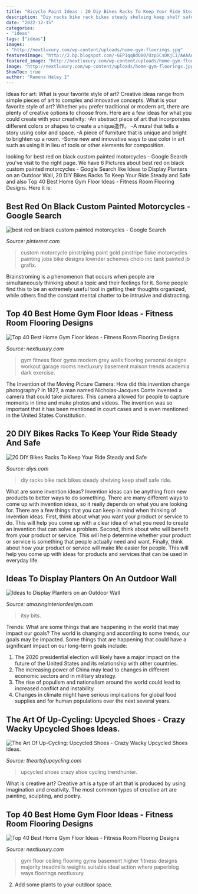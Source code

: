 ```yaml
---
title: "Bicycle Paint Ideas : 20 Diy Bikes Racks To Keep Your Ride Steady And Safe"
description: "Diy racks bike rack bikes steady shelving keep shelf safe ride"
date: "2022-12-15"
categories:
- "ideas"
tags: ["ideas"]
images:
- "http://nextluxury.com/wp-content/uploads/home-gym-floorings.jpg"
featuredImage: "http://2.bp.blogspot.com/-GEP1qqBdQ80/Uzp5CsDKjCI/AAAAAAAAGGQ/_pOBALMwEDc/s1600/upcycing+shoe.jpg"
featured_image: "http://nextluxury.com/wp-content/uploads/home-gym-floorings.jpg"
image: "http://nextluxury.com/wp-content/uploads/home-gym-floorings.jpg"
ShowToc: true
author: "Ramona Haley I"
---
```



Ideas for art: What is your favorite style of art?
Creative ideas range from simple pieces of art to complex and innovative concepts. What is your favorite style of art? Whether you prefer traditional or modern art, there are plenty of creative options to choose from. Here are a few ideas for what you could create with your creativity: 
-An abstract piece of art that incorporates different colors or shapes to create a unique造作。
-A mural that tells a story using color and space.
-A piece of furniture that is unique and bright to brighten up a room.
-Some new and innovative ways to use color in art such as using it in lieu of tools or other elements for composition.

	

		
looking for best red on black custom painted motorcycles - Google Search you've visit to the right page. We have 6 Pictures about best red on black custom painted motorcycles - Google Search like Ideas to Display Planters on an Outdoor Wall, 20 DIY Bikes Racks To Keep Your Ride Steady and Safe and also Top 40 Best Home Gym Floor Ideas - Fitness Room Flooring Designs. Here it is:
		
    
## Best Red On Black Custom Painted Motorcycles - Google Search

<img loading=lazy src="https://i.pinimg.com/736x/44/59/8f/44598f0965fb1b0a2b8e42c57a93999e--custom-motorcycles-custom-bike.jpg" onerror="this.onerror=null;this.src='https://tse1.mm.bing.net/th?id=OIP.sIVf9zMMZGljrSno8djrwAHaJ3&amp;pid=15.1';" alt="best red on black custom painted motorcycles - Google Search">

_Source: pinterest.com_

>custom motorcycle pinstriping paint gold pinstripe flake motorcycles painting jobs bike designs lowrider schemes cholo inc tank painted jb grafix. 

	

Brainstroming is a phenomenon that occurs when people are simultaneously thinking about a topic and their feelings for it. Some people find this to be an extremely useful tool in getting their thoughts organized, while others find the constant mental chatter to be intrusive and distracting.

    
## Top 40 Best Home Gym Floor Ideas - Fitness Room Flooring Designs

<img loading=lazy src="http://nextluxury.com/wp-content/uploads/dark-hardwood-good-ideas-for-home-gym-floorings.jpg" onerror="this.onerror=null;this.src='https://tse1.mm.bing.net/th?id=OIP.67TU9AXajPJQZu8KsR4n-AHaHa&amp;pid=15.1';" alt="Top 40 Best Home Gym Floor Ideas - Fitness Room Flooring Designs">

_Source: nextluxury.com_

>gym fitness floor gyms modern grey walls flooring personal designs workout garage rooms nextluxury basement maison trends academia dark exercise. 

	

The Invention of the Moving Picture Camera: How did this invention change photography?
In 1827, a man named Nicholas-Jacques Conte invented a camera that could take pictures. This camera allowed for people to capture moments in time and make photos and videos. The invention was so important that it has been mentioned in court cases and is even mentioned in the United States Constitution.

    
## 20 DIY Bikes Racks To Keep Your Ride Steady And Safe

<img loading=lazy src="https://cdn.diys.com/wp-content/uploads/2016/12/diy-shelf-bike-rack.jpg" onerror="this.onerror=null;this.src='https://tse4.mm.bing.net/th?id=OIP.q46q9X4gAdvx8iVrbhdxNgHaLH&amp;pid=15.1';" alt="20 DIY Bikes Racks To Keep Your Ride Steady and Safe">

_Source: diys.com_

>diy racks bike rack bikes steady shelving keep shelf safe ride. 

	

What are some invention ideas?
Invention ideas can be anything from new products to better ways to do something. There are many different ways to come up with invention ideas, so it really depends on what you are looking for. There are a few things that you can keep in mind when thinking of invention ideas. 
First, think about what you want your product or service to do. This will help you come up with a clear idea of what you need to create an invention that can solve a problem. Second, think about who will benefit from your product or service. This will help determine whether your product or service is something that people actually need and want. Finally, think about how your product or service will make life easier for people. This will help you come up with ideas for products and services that can be used in everyday life.

    
## Ideas To Display Planters On An Outdoor Wall

<img loading=lazy src="https://www.amazinginteriordesign.com/wp-content/uploads/2018/06/Ideas-to-Display-Planters-on-an-Outdoor-Wall-5.jpg" onerror="this.onerror=null;this.src='https://tse4.mm.bing.net/th?id=OIP.SzPhIrxRzZ7wrhsEPR1nsAHaLF&amp;pid=15.1';" alt="Ideas to Display Planters on an Outdoor Wall">

_Source: amazinginteriordesign.com_

>itsy bits. 

	

Trends: What are some things that are happening in the world that may impact our goals?
The world is changing and according to some trends, our goals may be impacted. Some things that are happening that could have a significant impact on our long-term goals include:
1. The 2020 presidential election will likely have a major impact on the future of the United States and its relationship with other countries.
2. The increasing power of China may lead to changes in different economic sectors and in military strategy.
3. The rise of populism and nationalism around the world could lead to increased conflict and instability.
4. Changes in climate might have serious implications for global food supplies and for human populations over the next several years.

    
## The Art Of Up-Cycling: Upcycled Shoes - Crazy Wacky Upcycled Shoes Ideas.

<img loading=lazy src="http://2.bp.blogspot.com/-GEP1qqBdQ80/Uzp5CsDKjCI/AAAAAAAAGGQ/_pOBALMwEDc/s1600/upcycing+shoe.jpg" onerror="this.onerror=null;this.src='https://tse1.mm.bing.net/th?id=OIP.Qa16yGQm1_AGNITB1hvp4gHaFi&amp;pid=15.1';" alt="The Art Of Up-Cycling: Upcycled Shoes - Crazy Wacky Upcycled Shoes Ideas.">

_Source: theartofupcycling.com_

>upcycled shoes crazy shoe cycling trendhunter. 

	

What is creative art?
Creative art is a type of art that is produced by using imagination and creativity. The most common types of creative art are painting, sculpting, and poetry.

    
## Top 40 Best Home Gym Floor Ideas - Fitness Room Flooring Designs

<img loading=lazy src="http://nextluxury.com/wp-content/uploads/home-gym-floorings.jpg" onerror="this.onerror=null;this.src='https://tse1.mm.bing.net/th?id=OIP.DrV8Vo-KTPBhHhy0O2ZF5wAAAA&amp;pid=15.1';" alt="Top 40 Best Home Gym Floor Ideas - Fitness Room Flooring Designs">

_Source: nextluxury.com_

>gym floor ceiling flooring gyms basement higher fitness designs majority treadmills weights suitable ideal action where paperblog ways floorings nextluxury. 

	

2. Add some plants to your outdoor space.

